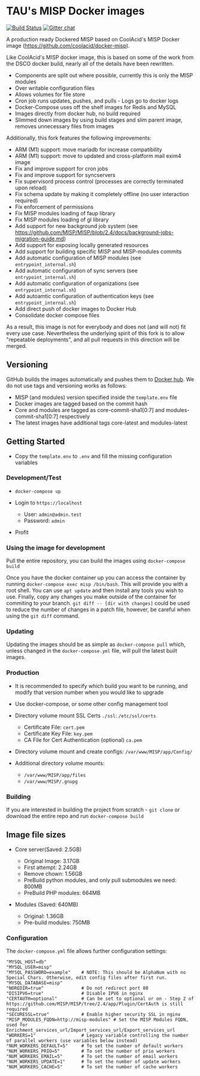 # TAU's MISP Docker images

[![Build Status](https://img.shields.io/github/actions/workflow/status/ostefano/docker-misp/release-latest.yml)](https://hub.docker.com/repository/docker/ostefano/misp-docker)
[![Gitter chat](https://badges.gitter.im/gitterHQ/gitter.png)](https://gitter.im/MISP/Docker)

A production ready Dockered MISP based on CoolAcid's MISP Docker image (https://github.com/coolacid/docker-misp).

Like CoolAcid's MISP docker image, this is based on some of the work from the DSCO docker build, nearly all of the details have been rewritten.

-   Components are split out where possible, currently this is only the MISP modules
-   Over writable configuration files
-   Allows volumes for file store
-   Cron job runs updates, pushes, and pulls - Logs go to docker logs
-   Docker-Compose uses off the shelf images for Redis and MySQL
-   Images directly from docker hub, no build required
-   Slimmed down images by using build stages and slim parent image, removes unnecessary files from images

Additionally, this fork features the following improvements:

-   ARM (M1) support: move mariadb for increase compatibility
-   ARM (M1) support: move to updated and cross-platform mail exim4 image
-   Fix and improve support for cron jobs
-   Fix and improve support for syncservers
-   Fix supervisord process control (processes are correctly terminated upon reload)
-   Fix schema update by making it completely offline (no user interaction required)
-   Fix enforcement of permissions
-   Fix MISP modules loading of faup library
-   Fix MISP modules loading of gl library
-   Add support for new background job system (see https://github.com/MISP/MISP/blob/2.4/docs/background-jobs-migration-guide.md)
-   Add support for exposing locally generated resources
-   Add support for building specific MISP and MISP-modules commits
-   Add automatic configuration of MISP modules (see `entrypoint_internal.sh`)
-   Add automatic configuration of sync servers (see `entrypoint_internal.sh`)
-   Add automatic configuration of organizations (see `entrypoint_internal.sh`)
-   Add autoamtic configuration of authentication keys (see `entrypoint_internal.sh`)
-   Add direct push of docker images to Docker Hub
-   Consolidate docker compose files

As a result, this image is not for everybody and does not (and will not) fit every use case.
Nevertheless the underlying spirit of this fork is to allow "repeatable deployments", and all pull requests in this direction will be merged.

## Versioning

GitHub builds the images automatically and pushes them to [Docker hub](https://hub.docker.com/r/ostefano/misp-docker). We do not use tags and versioning works as follows:

-   MISP (and modules) version specified inside the `template.env` file
-   Docker images are tagged based on the commit hash
-   Core and modules are tagged as core-commit-sha1[0:7] and modules-commit-sha1[0:7] respectively
-   The latest images have additional tags core-latest and modules-latest

## Getting Started

-   Copy the `template.env` to `.env` and fill the missing configuration variables

### Development/Test

-   `docker-compose up`

-   Login to `https://localhost`
    -   User: `admin@admin.test`
    -   Password: `admin`

-   Profit

### Using the image for development

Pull the entire repository, you can build the images using `docker-compose build`

Once you have the docker container up you can access the container by running `docker-compose exec misp /bin/bash`.
This will provide you with a root shell. You can use `apt update` and then install any tools you wish to use.
Finally, copy any changes you make outside of the container for commiting to your branch. 
`git diff -- [dir with changes]` could be used to reduce the number of changes in a patch file, however, be careful when using the `git diff` command.

### Updating

Updating the images should be as simple as `docker-compose pull` which, unless changed in the `docker-compose.yml` file, will pull the latest built images.

### Production
-   It is recommended to specify which build you want to be running, and modify that version number when you would like to upgrade

-   Use docker-compose, or some other config management tool

-   Directory volume mount SSL Certs `./ssl`: `/etc/ssl/certs`
    -   Certificate File: `cert.pem`
    -   Certificate Key File: `key.pem`
    -   CA File for Cert Authentication (optional) `ca.pem`

-   Directory volume mount and create configs: `/var/www/MISP/app/Config/`

-   Additional directory volume mounts:
    -   `/var/www/MISP/app/files`
    -   `/var/www/MISP/.gnupg`

### Building

If you are interested in building the project from scratch - `git clone` or download the entire repo and run `docker-compose build` 

## Image file sizes

-   Core server(Saved: 2.5GB)
    -   Original Image: 3.17GB
    -   First attempt: 2.24GB
    -   Remove chown: 1.56GB
    -   PreBuild python modules, and only pull submodules we need: 800MB
    -   PreBuild PHP modules: 664MB

-   Modules (Saved: 640MB)
    -   Original: 1.36GB
    -   Pre-build modules: 750MB

### Configuration

The `docker-compose.yml` file allows further configuration settings:

```
"MYSQL_HOST=db"
"MYSQL_USER=misp"
"MYSQL_PASSWORD=example"    # NOTE: This should be AlphaNum with no Special Chars. Otherwise, edit config files after first run. 
"MYSQL_DATABASE=misp"
"NOREDIR=true"              # Do not redirect port 80
"DISIPV6=true"              # Disable IPV6 in nginx
"CERTAUTH=optional"         # Can be set to optional or on - Step 2 of https://github.com/MISP/MISP/tree/2.4/app/Plugin/CertAuth is still required
"SECURESSL=true"            # Enable higher security SSL in nginx
"MISP_MODULES_FQDN=http://misp-modules" # Set the MISP Modules FQDN, used for Enrichment_services_url/Import_services_url/Export_services_url
"WORKERS=1"                 # Legacy variable controlling the number of parallel workers (use variables below instead)
"NUM_WORKERS_DEFAULT=5"     # To set the number of default workers
"NUM_WORKERS_PRIO=5"        # To set the number of prio workers
"NUM_WORKERS_EMAIL=5"       # To set the number of email workers
"NUM_WORKERS_UPDATE=1"      # To set the number of update workers
"NUM_WORKERS_CACHE=5"       # To set the number of cache workers
```
